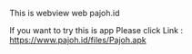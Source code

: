 This is webview web pajoh.id

If you want to try this is app
Please click Link : https://www.pajoh.id/files/Pajoh.apk
